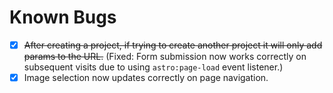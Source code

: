 # Known Bugs
- [x] ~~After creating a project, if trying to create another project it will only add params to the URL.~~ (Fixed: Form submission now works correctly on subsequent visits due to using `astro:page-load` event listener.)
- [x] Image selection now updates correctly on page navigation.